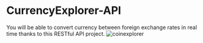# CurrencyExplorer-API
You will be able to convert currency between foreign exchange rates in real time thanks to this RESTful API project.
![coinexplorer](https://cdn.discordapp.com/attachments/818769701520801815/826467060355301396/unknown.png)
